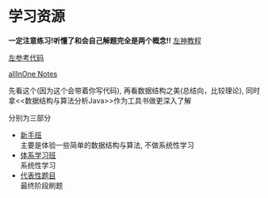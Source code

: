 # 学习资源
**一定注意练习!听懂了和会自己解题完全是两个概念!!**
[左神教程](https://www.bilibili.com/video/BV13Y411w7aU?spm_id_from=333.999.0.0&vd_source=c6866d088ad067762877e4b6b23ab9df)

[左参考代码](https://github.com/algorithmzuo/algorithm-primary)

[allInOne Notes](https://shimo.im/docs/68cd6h3TwygPwx8W/read)

先看这个(因为这个会带着你写代码), 再看数据结构之美(总结向，比较理论), 同时拿<<数据结构与算法分析Java>>作为工具书做更深入了解

分别为三部分  
+ [新手班](beginner/readme.md)   
  主要是体验一些简单的数据结构与算法, 不做系统性学习 
+ [体系学习班](Systematic/readme.md)  
  系统性学习
+ [代表性题目](Leetcode_egs/readme.md)  
  最终阶段刷题  